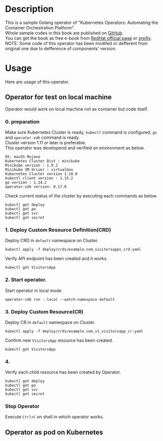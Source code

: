 # Description
This is a sample Golang operator of "Kubernetes Operators: Automating the Container Orchestration Platform".  
Whole sample codes in this book are published on [GitHub](https://github.com/kubernetes-operators-book/chapters).  
You can get the book as free e-book from [RedHat official page](https://www.redhat.com/ja/resources/oreilly-kubernetes-operators-automation-ebook) or
[oreilly](https://learning.oreilly.com/library/view/kubernetes-operators/9781492048039/).
NOTE: Some code of this operator has been modifed or defferent from original one due to defference of components' version.  

# Usage
Here are usage of this operator.
## Operator for test on local machine
Operator would work on local machine not as container but code itself.  
### 0. preparation
Make sure Kubernetes Cluster is ready, `kubectl` command is configured, `go` and `operator-sdk` command is ready.  
Cluster version 1.11 or later is preferable.  
This operator was developend and verified on environment as below.
```
OS: macOS Mojave
Kubernetes Cluster Dist : minikube
Minikube version : 1.9.2
Minikube VM driver : virtualbox
Kubernetes Cluster version 1.18.0
kubectl client version : 1.15.2
go version : 1.14.2
operator-sdk version: 0.17.0
```

Check current status of the cluster by executing each commands as below.
```
kubectl get deploy
kubectl get po
kubectl get svc
kubectl get secret
```

### 1. Deploy Custom Resource Definition(CRD)
Deploy CRD in `default` namespace on Cluster.
```
kubectl apply -f deploy/crds/example.com_visitorsapps_crd.yaml
```
Verify API endpoint has been created and it works.  
```
kubectl get VisitorsApp
```
### 2. Start operator.
Start operator in local mode.  
```
operator-sdk run --local --watch-namespace default
```
### 3. Deploy Custom Resource(CR)
Deploy CR in `default` namespace on Cluster.  
```
kubectl apply -f deploy/crds/example.com_v1_visitorsapp_cr.yaml
```
Confirm new `VisitorsApp` resource has been created.  
```
kubectl get VisitorsApp
```
### 4. 
Verify each child resource has been created by Operator.
```
kubectl get deploy
kubectl get po
kubectl get svc
kubectl get secret
```

### Stop Operator
Execute `Ctrl+C` on shell in which operator works.
## Operator as pod on Kubernetes
